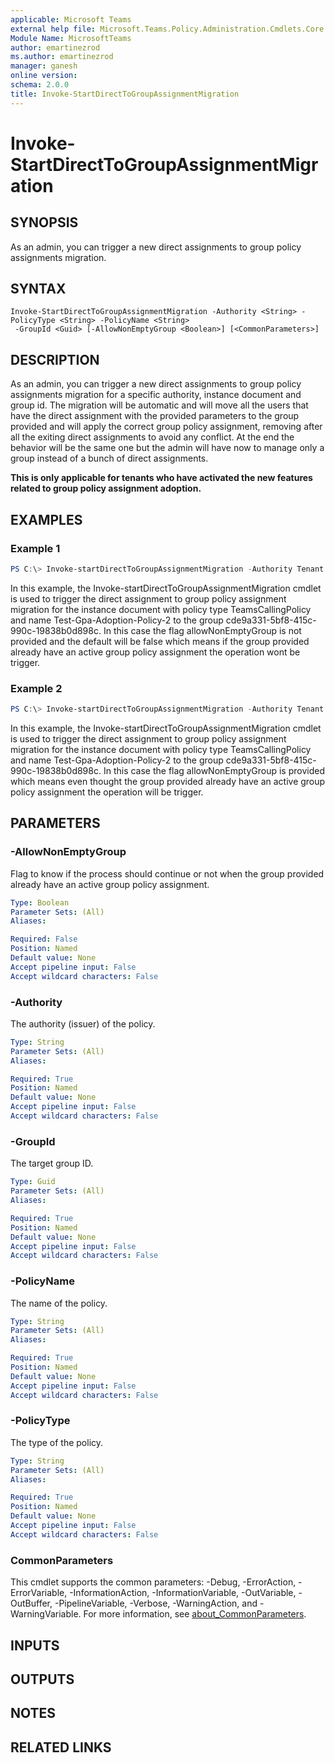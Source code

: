 ```yaml
---
applicable: Microsoft Teams
external help file: Microsoft.Teams.Policy.Administration.Cmdlets.Core.dll-Help.xml
Module Name: MicrosoftTeams
author: emartinezrod
ms.author: emartinezrod
manager: ganesh
online version:
schema: 2.0.0
title: Invoke-StartDirectToGroupAssignmentMigration
---
```


# Invoke-StartDirectToGroupAssignmentMigration

## SYNOPSIS
As an admin, you can trigger a new direct assignments to group policy assignments migration.

## SYNTAX
```
Invoke-StartDirectToGroupAssignmentMigration -Authority <String> -PolicyType <String> -PolicyName <String>
 -GroupId <Guid> [-AllowNonEmptyGroup <Boolean>] [<CommonParameters>]
```

## DESCRIPTION
As an admin, you can trigger a new direct assignments to group policy assignments migration for a specific authority, instance document and group id. The migration will be automatic and will move all the users that have the direct assignment with the provided parameters to the group provided and will apply the correct group policy assignment, removing after all the exiting direct assignments to avoid any conflict. At the end the behavior will be the same one but the admin will have now to manage only a group instead of a bunch of direct assignments.

**This is only applicable for tenants who have activated the new features related to group policy assignment adoption.**

## EXAMPLES

### Example 1
```powershell
PS C:\> Invoke-startDirectToGroupAssignmentMigration -Authority Tenant -PolicyType TeamsCallingPolicy -PolicyName Test-Gpa-Adoption-Policy-2 -GroupId cde9a331-5bf8-415c-990c-19838b0d898c
```

In this example, the Invoke-startDirectToGroupAssignmentMigration cmdlet is used to trigger the direct assignment to group policy assignment migration for the instance document with policy type TeamsCallingPolicy and  name Test-Gpa-Adoption-Policy-2 to the group cde9a331-5bf8-415c-990c-19838b0d898c. In this case the flag allowNonEmptyGroup is not provided and the default will be false which means if the group provided already have an active group policy assignment the operation wont be trigger.

### Example 2
```powershell
PS C:\> Invoke-startDirectToGroupAssignmentMigration -Authority Tenant -PolicyType TeamsCallingPolicy -PolicyName Test-Gpa-Adoption-Policy-2 -GroupId cde9a331-5bf8-415c-990c-19838b0d898c -allowNonEmptyGroup $True
```

In this example, the Invoke-startDirectToGroupAssignmentMigration cmdlet is used to trigger the direct assignment to group policy assignment migration for the instance document with policy type TeamsCallingPolicy and  name Test-Gpa-Adoption-Policy-2 to the group cde9a331-5bf8-415c-990c-19838b0d898c. In this case the flag allowNonEmptyGroup is provided which means even thought the group provided already have an active group policy assignment the operation will be trigger.

## PARAMETERS

### -AllowNonEmptyGroup
Flag to know if the process should continue or not when the group provided already have an active group policy assignment.

```yaml
Type: Boolean
Parameter Sets: (All)
Aliases:

Required: False
Position: Named
Default value: None
Accept pipeline input: False
Accept wildcard characters: False
```

### -Authority
The authority (issuer) of the policy.

```yaml
Type: String
Parameter Sets: (All)
Aliases:

Required: True
Position: Named
Default value: None
Accept pipeline input: False
Accept wildcard characters: False
```

### -GroupId
The target group ID.

```yaml
Type: Guid
Parameter Sets: (All)
Aliases:

Required: True
Position: Named
Default value: None
Accept pipeline input: False
Accept wildcard characters: False
```

### -PolicyName
The name of the policy.

```yaml
Type: String
Parameter Sets: (All)
Aliases:

Required: True
Position: Named
Default value: None
Accept pipeline input: False
Accept wildcard characters: False
```

### -PolicyType
The type of the policy.

```yaml
Type: String
Parameter Sets: (All)
Aliases:

Required: True
Position: Named
Default value: None
Accept pipeline input: False
Accept wildcard characters: False
```

### CommonParameters
This cmdlet supports the common parameters: -Debug, -ErrorAction, -ErrorVariable, -InformationAction, -InformationVariable, -OutVariable, -OutBuffer, -PipelineVariable, -Verbose, -WarningAction, and -WarningVariable. For more information, see [about_CommonParameters](http://go.microsoft.com/fwlink/?LinkID=113216).

## INPUTS

## OUTPUTS

## NOTES

## RELATED LINKS
